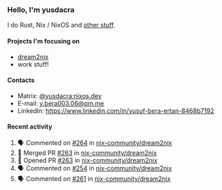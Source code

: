 ### Hello, I'm yusdacra

I do Rust, Nix / NixOS and [other stuff](https://gaze.systems/).

#### Projects I'm focusing on

- [dream2nix](https://github.com/nix-community/dream2nix)
- work stuff!

#### Contacts

- Matrix: [@yusdacra:nixos.dev](https://matrix.to/#/@yusdacra:nixos.dev)
- E-mail: y.bera003.06@pm.me
- LinkedIn: https://www.linkedin.com/in/yusuf-bera-ertan-8468b7192

#### Recent activity

<!--START_SECTION:activity-->
1. 🗣 Commented on [#264](https://github.com/nix-community/dream2nix/issues/264) in [nix-community/dream2nix](https://github.com/nix-community/dream2nix)
2. 🎉 Merged PR [#263](https://github.com/nix-community/dream2nix/pull/263) in [nix-community/dream2nix](https://github.com/nix-community/dream2nix)
3. 💪 Opened PR [#263](https://github.com/nix-community/dream2nix/pull/263) in [nix-community/dream2nix](https://github.com/nix-community/dream2nix)
4. 🗣 Commented on [#254](https://github.com/nix-community/dream2nix/issues/254) in [nix-community/dream2nix](https://github.com/nix-community/dream2nix)
5. 🗣 Commented on [#261](https://github.com/nix-community/dream2nix/issues/261) in [nix-community/dream2nix](https://github.com/nix-community/dream2nix)
<!--END_SECTION:activity-->
